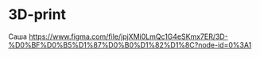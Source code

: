 # 3D-print
Саша
https://www.figma.com/file/jpjXMi0LmQc1G4eSKmx7ER/3D-%D0%BF%D0%B5%D1%87%D0%B0%D1%82%D1%8C?node-id=0%3A1
 
